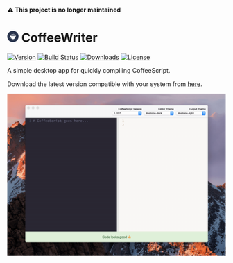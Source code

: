 #### ⚠️ This project is no longer maintained

# <img src="src/electron/icon.png" height="26"> CoffeeWriter

[![Version](https://img.shields.io/github/release/mike182uk/CoffeeWriter.svg?style=flat-square)]()
[![Build Status](https://img.shields.io/travis/mike182uk/CoffeeWriter.svg?style=flat-square)](http://travis-ci.org/mike182uk/CoffeeWriter)
[![Downloads](https://img.shields.io/github/downloads/mike182uk/CoffeeWriter/total.svg?style=flat-square)](https://github.com/mike182uk/CoffeeWriter)
[![License](https://img.shields.io/github/license/mike182uk/CoffeeWriter.svg?style=flat-square)](https://www.npmjs.com/package/CoffeeWriter)

A simple desktop app for quickly compiling CoffeeScript.

Download the latest version compatible with your system from [here](https://github.com/mike182uk/CoffeeWriter/releases).

![](example.gif)
